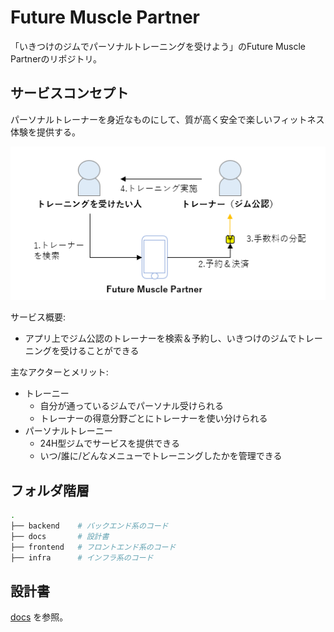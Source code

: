 # Future Muscle Partner

「いきつけのジムでパーソナルトレーニングを受けよう」のFuture Muscle Partnerのリポジトリ。

## サービスコンセプト

パーソナルトレーナーを身近なものにして、質が高く安全で楽しいフィットネス体験を提供する。

![アプリを通してトレーニがトレーナに予約し、トレーニングを実施するフロー](docs/future_muscle_partner_abstract.png)

サービス概要:

- アプリ上でジム公認のトレーナーを検索＆予約し、いきつけのジムでトレーニングを受けることができる

主なアクターとメリット:

- トレーニー
  - 自分が通っているジムでパーソナル受けられる
  - トレーナーの得意分野ごとにトレーナーを使い分けられる
- パーソナルトレーニー
  - 24H型ジムでサービスを提供できる
  - いつ/誰に/どんなメニューでトレーニングしたかを管理できる

## フォルダ階層

```sh
.
├── backend    # バックエンド系のコード
├── docs       # 設計書
├── frontend   # フロントエンド系のコード
├── infra      # インフラ系のコード
```

## 設計書

[docs](docs/README.md) を参照。
